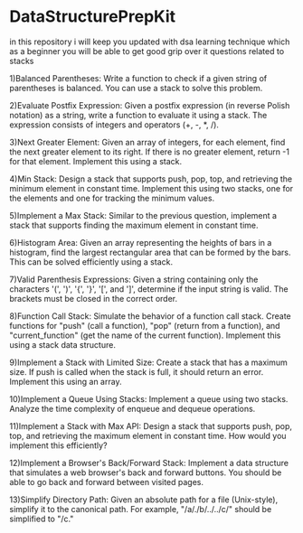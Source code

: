 # DataStructurePrepKit
in this repository i will keep you updated with dsa learning technique which as a beginner you will be able to get good grip over it
questions related to stacks

1)Balanced Parentheses:
Write a function to check if a given string of parentheses is balanced. You can use a stack to solve this problem.

2)Evaluate Postfix Expression:
Given a postfix expression (in reverse Polish notation) as a string, write a function to evaluate it using a stack. The expression consists of integers and operators (+, -, *, /).

3)Next Greater Element:
Given an array of integers, for each element, find the next greater element to its right. If there is no greater element, return -1 for that element. Implement this using a stack.

4)Min Stack:
Design a stack that supports push, pop, top, and retrieving the minimum element in constant time. Implement this using two stacks, one for the elements and one for tracking the minimum values.

5)Implement a Max Stack:
Similar to the previous question, implement a stack that supports finding the maximum element in constant time.

6)Histogram Area:
Given an array representing the heights of bars in a histogram, find the largest rectangular area that can be formed by the bars. This can be solved efficiently using a stack.

7)Valid Parenthesis Expressions:
Given a string containing only the characters '(', ')', '{', '}', '[', and ']', determine if the input string is valid. The brackets must be closed in the correct order.

8)Function Call Stack:
Simulate the behavior of a function call stack. Create functions for "push" (call a function), "pop" (return from a function), and "current_function" (get the name of the current function). Implement this using a stack data structure.

9)Implement a Stack with Limited Size:
Create a stack that has a maximum size. If push is called when the stack is full, it should return an error. Implement this using an array.

10)Implement a Queue Using Stacks:
Implement a queue using two stacks. Analyze the time complexity of enqueue and dequeue operations.

11)Implement a Stack with Max API:
Design a stack that supports push, pop, top, and retrieving the maximum element in constant time. How would you implement this efficiently?

12)Implement a Browser's Back/Forward Stack:
Implement a data structure that simulates a web browser's back and forward buttons. You should be able to go back and forward between visited pages.

13)Simplify Directory Path:
Given an absolute path for a file (Unix-style), simplify it to the canonical path. For example, "/a/./b/../../c/" should be simplified to "/c."
